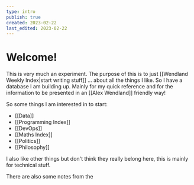 ```yaml
---
type: intro
publish: true 
created: 2023-02-22
last_edited: 2023-02-22
---
```

# Welcome!

This is very much an experiment. The purpose of this is to just [[Wendland Weekly Index|start writing stuff]] ... about all the things I like. So I have a database I am building up. Mainly for my quick reference and for the information to be presented in an [[Alex Wendland]] friendly way!

So some things I am interested in to start: 
- [[Data]]
- [[Programming Index]]
- [[DevOps]]
- [[Maths Index]]
- [[Politics]]
- [[Philosophy]]

I also like other things but don't think they really belong here, this is mainly for technical stuff.

There are also some notes from the 

